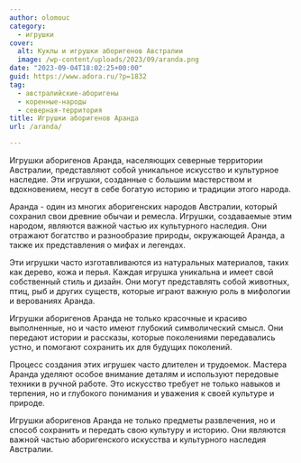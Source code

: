 ```yaml
---
author: olomouc
category:
  - игрушки
cover:
  alt: Куклы и игрушки аборигенов Австралии
  image: /wp-content/uploads/2023/09/aranda.png
date: "2023-09-04T18:02:25+00:00"
guid: https://www.adora.ru/?p=1832
tag:
  - австралийские-аборигены
  - коренные-народы
  - северная-территория
title: Игрушки аборигенов Аранда
url: /aranda/

---
```

Игрушки аборигенов Аранда, населяющих северные территории Австралии, представляют собой уникальное искусство и культурное наследие. Эти игрушки, созданные с большим мастерством и вдохновением, несут в себе богатую историю и традиции этого народа.

Аранда \- один из многих аборигенских народов Австралии, который сохранил свои древние обычаи и ремесла. Игрушки, создаваемые этим народом, являются важной частью их культурного наследия. Они отражают богатство и разнообразие природы, окружающей Аранда, а также их представления о мифах и легендах.

Эти игрушки часто изготавливаются из натуральных материалов, таких как дерево, кожа и перья. Каждая игрушка уникальна и имеет свой собственный стиль и дизайн. Они могут представлять собой животных, птиц, рыб и других существ, которые играют важную роль в мифологии и верованиях Аранда.

Игрушки аборигенов Аранда не только красочные и красиво выполненные, но и часто имеют глубокий символический смысл. Они передают истории и рассказы, которые поколениями передавались устно, и помогают сохранить их для будущих поколений.

Процесс создания этих игрушек часто длителен и трудоемок. Мастера Аранда уделяют особое внимание деталям и используют передовые техники в ручной работе. Это искусство требует не только навыков и терпения, но и глубокого понимания и уважения к своей культуре и природе.

Игрушки аборигенов Аранда не только предметы развлечения, но и способ сохранить и передать свою культуру и историю. Они являются важной частью аборигенского искусства и культурного наследия Австралии.
